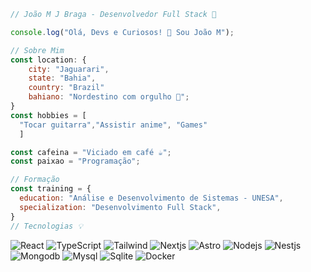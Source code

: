```javascript
// João M J Braga - Desenvolvedor Full Stack 🚀

console.log("Olá, Devs e Curiosos! 👋 Sou João M");

// Sobre Mim
const location: {
    city: "Jaguarari",
    state: "Bahia",
    country: "Brazil"
    bahiano: "Nordestino com orgulho 🤠";
}
const hobbies = [
  "Tocar guitarra","Assistir anime", "Games"
  ]

const cafeina = "Viciado em café ☕";
const paixao = "Programação";

// Formação
const training = {
  education: "Análise e Desenvolvimento de Sistemas - UNESA",
  specialization: "Desenvolvimento Full Stack",
}
// Tecnologias 💡
```
![React](https://img.shields.io/badge/react-%2320232a.svg?style=flat&logo=react)
![TypeScript](https://img.shields.io/badge/typescript-%2320232a.svg?style=flat&logo=typescript&logoColor=%2361DAFB)
![Tailwind](https://img.shields.io/badge/tailwindcss-%2320232a.svg?style=flat&logo=tailwindcss)
![Nextjs](https://img.shields.io/badge/next.js-%2320232a.svg?style=flat&logo=next.js)
![Astro](https://img.shields.io/badge/astro-%2320232a.svg?style=flat&logo=astro)
![Nodejs](https://img.shields.io/badge/node.js-%2320232a.svg?style=flat&logo=node.js)
![Nestjs](https://img.shields.io/badge/nestjs-%2320232a.svg?style=flat&logo=nestjs)
![Mongodb](https://img.shields.io/badge/mongodb-%2320232a.svg?style=flat&logo=mongodb)
![Mysql](https://img.shields.io/badge/mysql-%2320232a.svg?style=flat&logo=mysql&logoColor=%2361DAFB)
![Sqlite](https://img.shields.io/badge/sqlite-%2320232a.svg?style=flat&logo=sqlite)
![Docker](https://img.shields.io/badge/docker-%2320232a.svg?style=flat&logo=docker)
